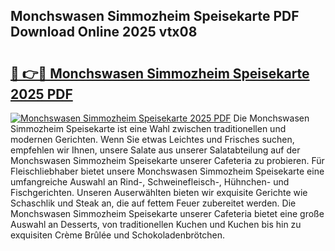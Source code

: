 ## Monchswasen Simmozheim Speisekarte PDF Download Online 2025 vtx08

# <h2><a href="http://gcc2lan.nevu.top/?p=Monchswasen+Simmozheim+Speisekarte">🔗 👉🔴 Monchswasen Simmozheim Speisekarte 2025 PDF</a></h2>

[![Monchswasen Simmozheim Speisekarte 2025 PDF](https://i.imgur.com/dBaPXMq.png)](http://gcc2lan.nevu.top/?p=Monchswasen+Simmozheim+Speisekarte)
Die Monchswasen Simmozheim Speisekarte ist eine Wahl zwischen traditionellen und modernen Gerichten. Wenn Sie etwas Leichtes und Frisches suchen, empfehlen wir Ihnen, unsere Salate aus unserer Salatabteilung auf der Monchswasen Simmozheim Speisekarte unserer Cafeteria zu probieren. Für Fleischliebhaber bietet unsere Monchswasen Simmozheim Speisekarte eine umfangreiche Auswahl an Rind-, Schweinefleisch-, Hühnchen- und Fischgerichten. Unseren Auserwählten bieten wir exquisite Gerichte wie Schaschlik und Steak an, die auf fettem Feuer zubereitet werden. Die Monchswasen Simmozheim Speisekarte unserer Cafeteria bietet eine große Auswahl an Desserts, von traditionellen Kuchen und Kuchen bis hin zu exquisiten Crème Brûlée und Schokoladenbrötchen.
